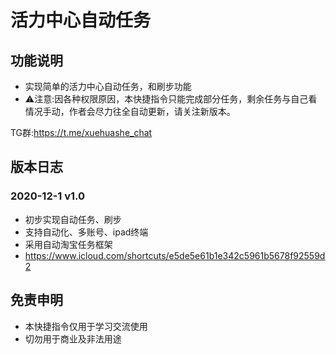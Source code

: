 # 活力中心自动任务

## 功能说明

* 实现简单的活力中心自动任务，和刷步功能
* ⚠️注意:因各种权限原因，本快捷指令只能完成部分任务，剩余任务与自己看情况手动，作者会尽力往全自动更新，请关注新版本。

TG群:https://t.me/xuehuashe_chat

## 版本日志

### 2020-12-1 v1.0
* 初步实现自动任务、刷步
* 支持自动化、多账号、ipad终端
* 采用自动淘宝任务框架
* https://www.icloud.com/shortcuts/e5de5e61b1e342c5961b5678f92559d2

## 免责申明
* 本快捷指令仅用于学习交流使用
* 切勿用于商业及非法用途
